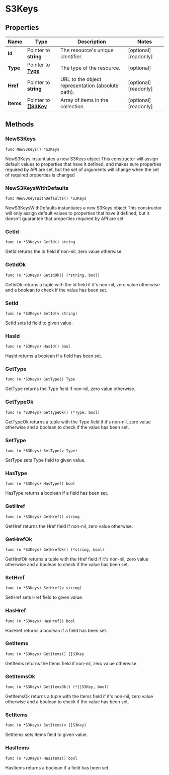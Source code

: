 # S3Keys

## Properties

|Name | Type | Description | Notes|
|------------ | ------------- | ------------- | -------------|
|**Id** | Pointer to **string** | The resource&#39;s unique identifier. | [optional] [readonly] |
|**Type** | Pointer to [**Type**](Type.md) | The type of the resource. | [optional] |
|**Href** | Pointer to **string** | URL to the object representation (absolute path). | [optional] [readonly] |
|**Items** | Pointer to [**[]S3Key**](S3Key.md) | Array of items in the collection. | [optional] [readonly] |

## Methods

### NewS3Keys

`func NewS3Keys() *S3Keys`

NewS3Keys instantiates a new S3Keys object
This constructor will assign default values to properties that have it defined,
and makes sure properties required by API are set, but the set of arguments
will change when the set of required properties is changed

### NewS3KeysWithDefaults

`func NewS3KeysWithDefaults() *S3Keys`

NewS3KeysWithDefaults instantiates a new S3Keys object
This constructor will only assign default values to properties that have it defined,
but it doesn't guarantee that properties required by API are set

### GetId

`func (o *S3Keys) GetId() string`

GetId returns the Id field if non-nil, zero value otherwise.

### GetIdOk

`func (o *S3Keys) GetIdOk() (*string, bool)`

GetIdOk returns a tuple with the Id field if it's non-nil, zero value otherwise
and a boolean to check if the value has been set.

### SetId

`func (o *S3Keys) SetId(v string)`

SetId sets Id field to given value.

### HasId

`func (o *S3Keys) HasId() bool`

HasId returns a boolean if a field has been set.

### GetType

`func (o *S3Keys) GetType() Type`

GetType returns the Type field if non-nil, zero value otherwise.

### GetTypeOk

`func (o *S3Keys) GetTypeOk() (*Type, bool)`

GetTypeOk returns a tuple with the Type field if it's non-nil, zero value otherwise
and a boolean to check if the value has been set.

### SetType

`func (o *S3Keys) SetType(v Type)`

SetType sets Type field to given value.

### HasType

`func (o *S3Keys) HasType() bool`

HasType returns a boolean if a field has been set.

### GetHref

`func (o *S3Keys) GetHref() string`

GetHref returns the Href field if non-nil, zero value otherwise.

### GetHrefOk

`func (o *S3Keys) GetHrefOk() (*string, bool)`

GetHrefOk returns a tuple with the Href field if it's non-nil, zero value otherwise
and a boolean to check if the value has been set.

### SetHref

`func (o *S3Keys) SetHref(v string)`

SetHref sets Href field to given value.

### HasHref

`func (o *S3Keys) HasHref() bool`

HasHref returns a boolean if a field has been set.

### GetItems

`func (o *S3Keys) GetItems() []S3Key`

GetItems returns the Items field if non-nil, zero value otherwise.

### GetItemsOk

`func (o *S3Keys) GetItemsOk() (*[]S3Key, bool)`

GetItemsOk returns a tuple with the Items field if it's non-nil, zero value otherwise
and a boolean to check if the value has been set.

### SetItems

`func (o *S3Keys) SetItems(v []S3Key)`

SetItems sets Items field to given value.

### HasItems

`func (o *S3Keys) HasItems() bool`

HasItems returns a boolean if a field has been set.



